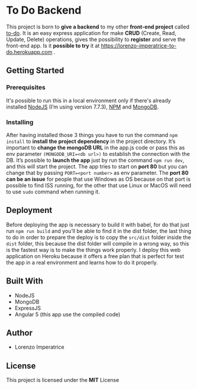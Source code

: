 # To Do Backend

This project is born to **give a backend** to my other **front-end project** called [to-do](https://github.com/impe93/to-do). It is an easy express application for make **CRUD** (Create, Read, Update, Delete) operations, gives the possibility to **register** and serve the front-end app. Is it **possible to try** it at https://lorenzo-imperatrice-to-do.herokuapp.com .

## Getting Started

### Prerequisites

It's possible to run this in a local environment only if there's already installed [NodeJS](https://nodejs.org) (I’m using version 7.7.3), [NPM](https://nodejs.org/en/download/) and [MongoDB](https://www.mongodb.com/).

### Installing

After having installed those 3 things you have to run the command `npm install` to **install the project dependency** in the project directory. It’s important to **change the mongoDB URL** in the app.js code or pass this as env parameter `(MONGODB_URI=<db url>)` to establish the connection with the DB. It’s possible to **launch the app** just by run the command `npm run dev`, and this will start the project. The app tries to start on **port 80** but you can change that by passing `PORT=<port number>` as env parameter. The **port 80 can be an issue** for people that use Windows as OS because on that port is possible to find ISS running, for the other that use Linux or MacOS will need to use `sudo` command when running it.

## Deployment

Before deploying the app is necessary to build it with babel, for do that just run `npm run build` and you’ll be able to find it in the dist folder, the last thing to do in order to prepare the deploy is to copy the `src/dist` folder inside the `dist` folder, this because the dist folder will compile in a wrong way, so this is the fastest way is to make the things work properly. I deploy this web application on Heroku because it offers a free plan that is perfect for test the app in a real environment and learns how to do it properly.

## Built With

* NodeJS
* MongoDB
* ExpressJS
* Angular 5 (this app use the compiled code)

## Author

* Lorenzo Imperatrice

## License

This project is licensed under the **MIT** License